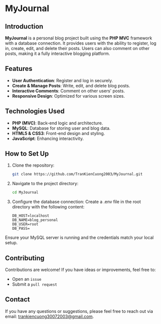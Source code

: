 # MyJournal

## Introduction

**MyJournal** is a personal blog project built using the **PHP MVC** framework with a database connection. It provides users with the ability to register, log in, create, edit, and delete their posts. Users can also comment on other posts, making it a fully interactive blogging platform.

## Features

- **User Authentication**: Register and log in securely.
- **Create & Manage Posts**: Write, edit, and delete blog posts.
- **Interactive Comments**: Comment on other users' posts.
- **Responsive Design**: Optimized for various screen sizes.

## Technologies Used

- **PHP (MVC)**: Back-end logic and architecture.
- **MySQL**: Database for storing user and blog data.
- **HTML5 & CSS3**: Front-end design and styling.
- **JavaScript**: Enhancing interactivity.

## How to Set Up

1. Clone the repository:
   ```bash
   git clone https://github.com/TranKienCuong2003/MyJournal.git
   ```
2. Navigate to the project directory:
   ```bash
   cd MyJournal
   ```
3. Configure the database connection:
   Create a .env file in the root directory with the following content:
   ```.env
   DB_HOST=localhost
   DB_NAME=blog_personal
   DB_USER=root
   DB_PASS=
   ```
Ensure your MySQL server is running and the credentials match your local setup.

## Contributing
Contributions are welcome! If you have ideas or improvements, feel free to:
- Open an `issue`
- Submit a `pull request`

## Contact
If you have any questions or suggestions, please feel free to reach out via email: trankiencuong30072003@gmail.com.
